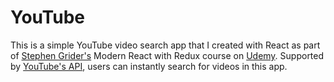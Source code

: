 # YouTube

This is a simple YouTube video search app that I created with React as part of [Stephen Grider's](https://www.udemy.com/react-redux/) Modern React with Redux course on [Udemy](https://www.udemy.com/). Supported by [YouTube's API](https://developers.google.com/youtube/), users can instantly search for videos in this app.
